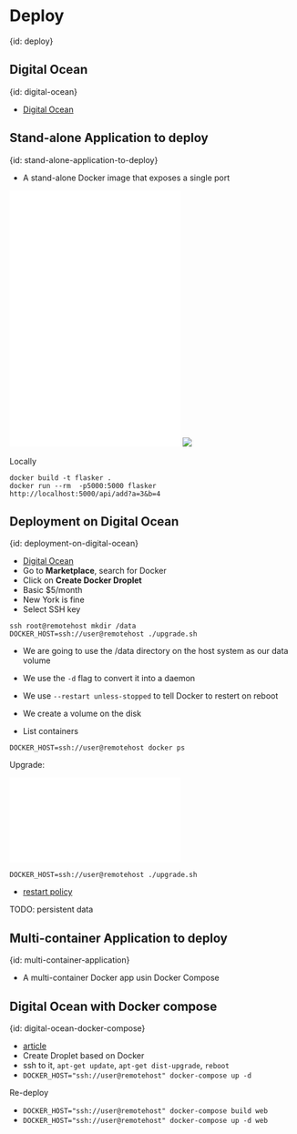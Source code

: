 # Deploy
{id: deploy}

## Digital Ocean
{id: digital-ocean}

* [Digital Ocean](https://www.digitalocean.com/?refcode=0d4cc75b3a74)

## Stand-alone Application to deploy
{id: stand-alone-application-to-deploy}

* A stand-alone Docker image that exposes a single port

![](examples/deploy-stand-alone-python/app.py)
![](examples/deploy-stand-alone-python/test_app.py)
![](examples/deploy-stand-alone-python/requirements.txt)
![](examples/deploy-stand-alone-python/Dockerfile)

Locally

```
docker build -t flasker .
docker run --rm  -p5000:5000 flasker
http://localhost:5000/api/add?a=3&b=4
```

## Deployment on Digital Ocean
{id: deployment-on-digital-ocean}


* [Digital Ocean](https://cloud.digitalocean.com/)
* Go to **Marketplace**, search for Docker
* Click on **Create Docker Droplet**
* Basic $5/month
* New York is fine
* Select SSH key

```
ssh root@remotehost mkdir /data
DOCKER_HOST=ssh://user@remotehost ./upgrade.sh
```
* We are going to use the /data directory on the host system as our data volume

* We use the `-d` flag to convert it into a daemon
* We use `--restart unless-stopped` to tell Docker to restert on reboot
* We create a volume on the disk 

* List containers

```
DOCKER_HOST=ssh://user@remotehost docker ps
```

Upgrade:

![](examples/deploy-stand-alone-python/upgrade.sh)

```
DOCKER_HOST=ssh://user@remotehost ./upgrade.sh
```

* [restart policy](https://docs.docker.com/config/containers/start-containers-automatically/)


TODO: persistent data

## Multi-container Application to deploy
{id: multi-container-application}

* A multi-container Docker app usin Docker Compose


## Digital Ocean with Docker compose
{id: digital-ocean-docker-compose}

* [article](https://www.docker.com/blog/how-to-deploy-on-remote-docker-hosts-with-docker-compose/)
* Create Droplet based on Docker
* ssh to it, `apt-get update`,  `apt-get dist-upgrade`, `reboot`
* `DOCKER_HOST="ssh://user@remotehost" docker-compose up -d`

Re-deploy

* `DOCKER_HOST="ssh://user@remotehost" docker-compose build web`
* `DOCKER_HOST="ssh://user@remotehost" docker-compose up -d web`

